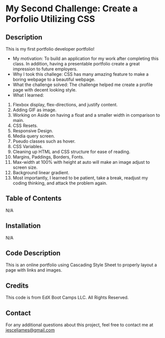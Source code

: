 # My Second Challenge: Create a Porfolio Utilizing CSS

## Description

This is my first portfolio developer portfolio!

- My motivation:  To build an application for my work after completing this class.  In addition, having a presentable portfolio create a great impression to future employers. 
- Why I took this challege: CSS has many amazing feature to make a boring webpage to a beautiful webpage. 
- What the challenge solved:  The challenge helped me create a profile page with decent looking style.
- What I learned:  

1. Flexbox display, flex-directions, and justify content. 
2. Adding GIF as image.
3. Working on Aside on having a float and a smaller width in comparison to main.
4. CSS Resets.
5. Responsive Design. 
6. Media query screen.
7. Pseudo classes such as hover.
8. CSS Variables.
9. Cleaning up HTML and CSS structure for ease of reading.
10. Margins, Paddings, Borders, Fonts.
11. Max-width at 100% with height at auto will make an image adjust to screen size.
12. Background linear gradient.
13. Most importantly, I learned to be patient, take a break, readjust my coding thinking, and attack the problem again.



## Table of Contents

N/A


## Installation

N/A

## Code Description

This is an online portfolio using Cascading Style Sheet to properly layout a page with links and images. 

## Credits
This code is from EdX Boot Camps LLC. All Rights Reserved.


## Contact
For any additional questions about this project, feel free to contact me at jesceljames@gmail.com




